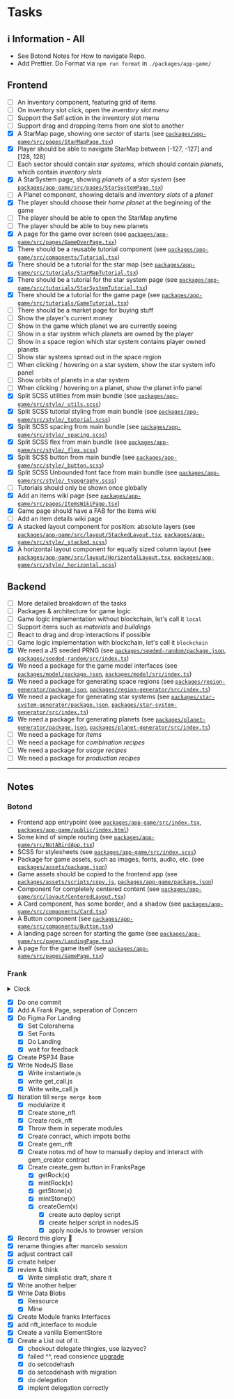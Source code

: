 # Tasks

## ℹ️ Information - All

- See Botond Notes for How to navigate Repo.
- Add Prettier. Do Format via `npm run format` in `./packages/app-game/`

## Frontend

- [ ] An Inventory component, featuring grid of items
- [ ] On inventory slot click, open the _inventory slot menu_
- [ ] Support the _Sell_ action in the inventory slot menu
- [ ] Support drag and dropping items from one slot to another
- [x] A StarMap page, showing one _sector_ of starts (see [`packages/app-game/src/pages/StarMapPage.tsx`](packages/app-game/src/pages/StarMapPage.tsx))
- [x] Player should be able to navigate StarMap between [-127, -127] and [128, 128]
- [ ] Each sector should contain _star systems_, which should contain _planets_, which contain _inventory slots_
- [x] A StarSystem page, showing _planets_ of a _star system_ (see [`packages/app-game/src/pages/StarSystemPage.tsx`](packages/app-game/src/pages/StarSystemPage.tsx))
- [ ] A Planet component, showing details and _inventory slots_ of a _planet_
- [x] The player should choose their _home planet_ at the beginning of the game
- [ ] The player should be able to open the StarMap anytime
- [ ] The player should be able to buy new planets
- [x] A page for the game over screen (see [`packages/app-game/src/pages/GameOverPage.tsx`](packages/app-game/src/pages/GameOverPage.tsx))
- [x] There should be a reusable tutorial component (see [`packages/app-game/src/components/Tutorial.tsx`](packages/app-game/src/components/Tutorial.tsx))
- [x] There should be a tutorial for the star map (see [`packages/app-game/src/tutorials/StarMapTutorial.tsx`](packages/app-game/src/tutorials/StarMapTutorial.tsx))
- [x] There should be a tutorial for the star system page (see [`packages/app-game/src/tutorials/StarSystemTutorial.tsx`](packages/app-game/src/tutorials/StarSystemTutorial.tsx))
- [x] There should be a tutorial for the game page (see [`packages/app-game/src/tutorials/GameTutorial.tsx`](packages/app-game/src/tutorials/GameTutorial.tsx))
- [ ] There should be a market page for buying stuff
- [ ] Show the player's current money
- [ ] Show in the game which planet we are currently seeing
- [ ] Show in a star system which planets are owned by the player
- [ ] Show in a space region which star system contains player owned planets
- [ ] Show star systems spread out in the space region
- [ ] When clicking / hovering on a star system, show the star system info panel
- [ ] Show orbits of planets in a star system
- [ ] When clicking / hovering on a planet, show the planet info panel
- [x] Split SCSS utilities from main bundle (see [`packages/app-game/src/style/_utils.scss`](packages/app-game/src/style/_utils.scss))
- [x] Split SCSS tutorial styling from main bundle (see [`packages/app-game/src/style/_tutorial.scss`](packages/app-game/src/style/_tutorial.scss))
- [x] Split SCSS spacing from main bundle (see [`packages/app-game/src/style/_spacing.scss`](packages/app-game/src/style/_spacing.scss))
- [x] Split SCSS flex from main bundle (see [`packages/app-game/src/style/_flex.scss`](packages/app-game/src/style/_flex.scss))
- [x] Split SCSS button from main bundle (see [`packages/app-game/src/style/_button.scss`](packages/app-game/src/style/_button.scss))
- [x] Split SCSS Unbounded font face from main bundle (see [`packages/app-game/src/style/_typography.scss`](packages/app-game/src/style/_typography.scss))
- [ ] Tutorials should only be shown once globally
- [x] Add an items wiki page (see [`packages/app-game/src/pages/ItemsWikiPage.tsx`](packages/app-game/src/pages/ItemsWikiPage.tsx))
- [x] Game page should have a FAB for the items wiki
- [ ] Add an item details wiki page
- [x] A stacked layout component for position: absolute layers (see [`packages/app-game/src/layout/StackedLayout.tsx`](packages/app-game/src/layout/StackedLayout.tsx), [`packages/app-game/src/style/_stacked.scss`](packages/app-game/src/style/_stacked.scss))
- [x] A horizontal layout component for equally sized column layout (see [`packages/app-game/src/layout/HorizontalLayout.tsx`](packages/app-game/src/layout/HorizontalLayout.tsx), [`packages/app-game/src/style/_horizontal.scss`](packages/app-game/src/style/_horizontal.scss))

## Backend

- [ ] More detailed breakdown of the tasks
- [ ] Packages & architecture for game logic
- [ ] Game logic implementation without blockchain, let's call it `local`
- [ ] Support items such as _materials_ and _buildings_
- [ ] React to drag and drop interactions if possible
- [ ] Game logic implementation with blockchain, let's call it `blockchain`
- [x] We need a JS seeded PRNG (see [`packages/seeded-random/package.json`](packages/seeded-random/package.json), [`packages/seeded-random/src/index.ts`](packages/seeded-random/src/index.ts))
- [x] We need a package for the game model interfaces (see [`packages/model/package.json`](packages/model/package.json), [`packages/model/src/index.ts`](packages/model/src/index.ts))
- [x] We need a package for generating space regions (see [`packages/region-generator/package.json`](packages/region-generator/package.json), [`packages/region-generator/src/index.ts`](packages/region-generator/src/index.ts))
- [x] We need a package for generating star systems (see [`packages/star-system-generator/package.json`](packages/star-system-generator/package.json), [`packages/star-system-generator/src/index.ts`](packages/star-system-generator/src/index.ts))
- [x] We need a package for generating planets (see [`packages/planet-generator/package.json`](packages/planet-generator/package.json), [`packages/planet-generator/src/index.ts`](packages/planet-generator/src/index.ts))
- [ ] We need a package for _items_
- [ ] We need a package for _combination recipes_
- [ ] We need a package for _usage recipes_
- [ ] We need a package for _production recipes_

---

## Notes

### Botond

- Frontend app entrypoint (see [`packages/app-game/src/index.tsx`](packages/app-game/src/index.tsx), [`packages/app-game/public/index.html`](packages/app-game/public/index.html))
- Some kind of simple routing (see [`packages/app-game/src/NotABirdApp.tsx`](packages/app-game/src/NotABirdApp.tsx))
- SCSS for stylesheets (see [`packages/app-game/src/index.scss`](packages/app-game/src/index.scss))
- Package for game assets, such as images, fonts, audio, etc. (see [`packages/assets/package.json`](packages/assets/package.json))
- Game assets should be copied to the frontend app (see [`packages/assets/scripts/copy.js`](packages/assets/scripts/copy.js), [`packages/app-game/package.json`](packages/app-game/package.json))
- Component for completely centered content (see [`packages/app-game/src/layout/CenteredLayout.tsx`](packages/app-game/src/layout/CenteredLayout.tsx))
- A Card component, has some border, and a shadow (see [`packages/app-game/src/components/Card.tsx`](packages/app-game/src/components/Card.tsx))
- A Button component (see [`packages/app-game/src/components/Button.tsx`](packages/app-game/src/components/Button.tsx))
- A landing page screen for starting the game (see [`packages/app-game/src/pages/LandingPage.tsx`](packages/app-game/src/pages/LandingPage.tsx))
- A page for the game itself (see [`packages/app-game/src/pages/GamePage.tsx`](packages/app-game/src/pages/GamePage.tsx))

### Frank

<details>
  <summary>Clock</summary>

| Note                | ClockIn                          | ClockOut                         | Total |
| :------------------ | :------------------------------- | :------------------------------- | :---- |
| Add Frank Page      | Mon Apr 22 05:00:00 PM CEST 2024 | Mon Apr 22 05:50:00 PM CEST 2024 | 0:50  |
| Do Figma Base       | Mon Apr 22 07:10:00 PM CEST 2024 | Mon Apr 22 08:30:00 PM CEST 2024 | 1:20  |
| Do Figma Base       | Mon Apr 22 08:35:00 PM CEST 2024 | Mon Apr 22 09:30:00 PM CEST 2024 | 0:55  |
| Landing Page        | Tue Apr 23 08:10:00 AM CEST 2024 | Tue Apr 23 09:15:00 AM CEST 2024 | 1:05  |
| Landing Page        | Tue Apr 23 09:30:00 AM CEST 2024 | Tue Apr 23 10:10:00 AM CEST 2024 | 0:40  |
| SetUp Ink           | Tue Apr 23 11:40:00 AM CEST 2024 | Tue Apr 23 12:15:00 PM CEST 2024 | 0:35  |
| Write Script        | Wed Apr 24 07:30:00 AM CEST 2024 | Wed Apr 24 10:00:00 AM CEST 2024 | 0:30  |
| Write Script        | Wed Apr 24 10:55:00 AM CEST 2024 | Wed Apr 24 11:35:00 AM CEST 2024 | 0:40  |
| Write Script        | Wed Apr 24 11:50:00 AM CEST 2024 | Wed Apr 24 12:35:00 PM CEST 2024 | 0:45  |
| Merge Logic         | Thu Apr 25 07:20:00 AM CEST 2024 | Thu Apr 25 08:20:00 AM CEST 2024 | 1:00  |
| Merge Logic         | Thu Apr 25 08:25:00 AM CEST 2024 | Thu Apr 25 09:30:00 AM CEST 2024 | 1:05  |
| Merge Logic         | Thu Apr 25 09:40:00 AM CEST 2024 | Thu Apr 25 10:10:00 AM CEST 2024 | 0:30  |
| Merge Logic         | Thu Apr 25 11:10:00 AM CEST 2024 | Thu Apr 25 12:30:00 AM CEST 2024 | 1:20  |
| Bit Frontend        | Thu Apr 25 12:40:00 PM CEST 2024 | Thu Apr 25 01:25:00 PM CEST 2024 | 1:45  |
| Bit Frontend        | Thu Apr 25 04:10:00 PM CEST 2024 | Thu Apr 25 05:20:00 PM CEST 2024 | 1:10  |
| Bit Frontend        | Thu Apr 25 04:30:00 PM CEST 2024 | Thu Apr 25 04:50:00 PM CEST 2024 | 0:20  |
| Fix Bug Frontend    | Fri Apr 26 09:30:00 AM CEST 2024 | Fri Apr 26 10:00:00 AM CEST 2024 | 0:30  |
| Fix Bug Frontend    | Fri Apr 26 10:20:00 AM CEST 2024 | Fri Apr 26 11:50:00 AM CEST 2024 | 1:30  |
| Fix Bug Frontend    | Fri Apr 26 12:00:00 AM CEST 2024 | Fri Apr 26 12:55:00 AM CEST 2024 | 0:55  |
| Fix Bug Frontend    | Sat Apr 27 08:00:00 AM CEST 2024 | Sat Apr 27 08:50:00 AM CEST 2024 | 0:50  |
| Fix Bug Frontend    | Sat Apr 27 09:00:00 AM CEST 2024 | Sat Apr 27 09:50:00 AM CEST 2024 | 0:50  |
| Record the glory    | Sat Apr 27 09:55:00 AM CEST 2024 | Sat Apr 27 10:20:00 AM CEST 2024 | 0:25  |
| Align Fro & Cro     | Sun Apr 28 08:50:29 AM CEST 2024 | Sun Apr 28 09:10:00 AM CEST 2024 | 0:20  |
| Align Fro & Cro     | Sun Apr 28 09:15:29 AM CEST 2024 | Sun Apr 28 09:50:00 AM CEST 2024 | 0:35  |
| Create Helper       | Sun Apr 28 09:55:00 AM CEST 2024 | Sun Apr 28 10:45:00 AM CEST 2024 | 0:50  |
| Align Fro & Cro     | Sun Apr 28 10:45:00 AM CEST 2024 | Sun Apr 28 11:20:00 AM CEST 2024 | 0:35  |
| Think & WriteDraft  | Sun Apr 28 11:25:00 AM CEST 2024 | Sun Apr 28 12:40:00 PM CEST 2024 | 1:15  |
| Write a helper      | Sun Apr 28 02:30:00 PM CEST 2024 | Sun Apr 28 03:30:00 PM CEST 2024 | 1:00  |
| Finish helper       | Sun Apr 28 06:20:00 PM CEST 2024 | Sun Apr 28 06:35:00 PM CEST 2024 | 0:15  |
| Write DataBlobs     | Sun Apr 28 06:40:00 PM CEST 2024 | Sun Apr 28 06:55:00 PM CEST 2024 | 0:15  |
| Create Interface    | Mon Apr 29 07:55:00 AM CEST 2024 | Mon Apr 29 08:55:00 AM CEST 2024 | 1:00  |
| Create ElementStore | Mon Apr 29 09:30:00 AM CEST 2024 | Mon Apr 29 10:18:00 AM CEST 2024 | 0:48  |
| Create ElementStore | Mon Apr 29 10:39:25 AM CEST 2024 | Mon Apr 29 11:19:19 AM CEST 2024 | 0:40  |
| Create ElementStore | Mon Apr 29 11:33:18 AM CEST 2024 | Mon Apr 29 11:58:44 AM CEST 2024 | 0:25  |
| Create ElementStore | Mon Apr 29 12:08:00 PM CEST 2024 | Mon Apr 29 12:28:00 PM CEST 2024 | 0:20  |
| Create ElementStore | Mon Apr 29 01:22:23 PM CEST 2024 | Mon Apr 29 01:49:27 PM CEST 2024 | 0:27  |
| Create ElementStore | Mon Apr 29 08:29:43 PM CEST 2024 | Mon Apr 29 09:20:54 PM CEST 2024 | 0:51  |
| Create ElementStore | Tue Apr 30 07:41:31 AM CEST 2024 | Tue Apr 30 08:20:58 AM CEST 2024 | 0:39  |
| Create ElementStore | Tue Apr 30 09:05:18 AM CEST 2024 | Tue Apr 30 09:28:43 AM CEST 2024 | 0:23  |
| Create ElementStore | Tue Apr 30 09:40:42 AM CEST 2024 | Tue Apr 30 10:13:32 AM CEST 2024 | 0:33  |
| Update Botond       | Tue Apr 30 10:18:42 AM CEST 2024 | Tue Apr 30 10:43:58 AM CEST 2024 | 0:25  |
| Create ElementStore | Tue Apr 30 10:51:06 AM CEST 2024 | Tue Apr 30 11:01:18 AM CEST 2024 | 0:10  |
| Create ElementStore | Tue Apr 30 08:17:00 PM CEST 2024 | Tue Apr 30 08:25:50 PM CEST 2024 | 0:08  |
| Create ElementStore | Wed May 1 07:27:44 AM CEST 2024  | Wed May 1 08:06:16 AM CEST 2024  | 0:39  |
| Create ElementStore | Wed May 1 08:20:55 AM CEST 2024  | Wed May 1 08:42:34 AM CEST 2024  | 0:22  |
| Create ElementStore | Wed May 1 11:32:15 AM CEST 2024  | Wed May 1 12:49:56 PM CEST 2024  | 1:17  |
| Create ElementStore | Wed May 1 04:23:57 PM CEST 2024  | Wed May 1 05:10:28 PM CEST 2024  | 0:47  |
| Create ElementStore | Thu May 2 07:52:23 AM CEST 2024  | Thu May 2 08:35:27 AM CEST 2024  | 0:43  |
| Create ElementStore | Thu May 2 08:40:45 AM CEST 2024  | Thu May 2 09:57:46 AM CEST 2024  | 1:17  |
| Call with Unique    | Thu May 2 09:59:29 AM CEST 2024  | Thu May 2 11:00:00 AM CEST 2024  | 1:01  |
| Write notes         | Thu May 2 11:05:00 AM CEST 2024  | Thu May 2 11:28:57 AM CEST 2024  | 0:23  |
| Create ElementStore | Fri May 3 06:44:19 AM CEST 2024  | Fri May 3 07:41:06 AM CEST 2024  | 0:57  |
| Create ElementStore | Fri May 3 07:47:39 AM CEST 2024  | Fri May 3 08:22:14 AM CEST 2024  | 0:35  |
| Create ElementStore | Fri May 3 09:01:56 AM CEST 2024  | Fri May 3 10:12:38 AM CEST 2024  | 1:11  |
| Create ElementStore | Fri May 3 10:30:04 AM CEST 2024  | Fri May 3 11:00:00 AM CEST 2024  | 0:30  |
| Create ElementStore | Fri May 3 03:40:21 PM CEST 2024  | Fri May 3 04:23:59 PM CEST 2024  | 0:43  |
| Create ElementStore | Fri May 3 04:37:31 PM CEST 2024  | Fri May 3 05:03:58 PM CEST 2024  | 0:26  |
| Create ElementStore | Sat May 4 08:10:08 AM CEST 2024  | Sat May 4 08:36:00 AM CEST 2024  | 0:26  |
| Create ElementStore | Sat May 4 09:15:33 AM CEST 2024  | Sat May 4 09:56:27 AM CEST 2024  | 0:41  |
| Mark Session        | Sat May 4 10:10:33 AM CEST 2024  | Sat May 4 12:01:27 AM CEST 2024  | 1:51  |
| Create ElementStore | Sat May 4 12:20:00 PM CEST 2024  | Sat May 4 01:10:00 PM CEST 2024  | 0:50  |
| Create ElementStore | Sat May 4 01:18:41 PM CEST 2024  | Sat May 4 01:48:20 PM CEST 2024  | 0:30  |
| Clean up & Frontend | Sat May 4 01:50:00 PM CEST 2024  | Sat May 4 03:30:00 PM CEST 2024  | 1:40  |
| Frontend            | Sat May 4 04:00:20 PM CEST 2024  | Sat May 4 04:30:00 PM CEST 2024  | 0:30  |
| Total               | -                                | -                                | 48:35 |
| Frontend            | Sun May 5 08:54:21 AM CEST 2024  | Sun May 5 09:28:09 AM CEST 2024  | 0:34  |
| Frontend            | Sun May 5 09:34:42 AM CEST 2024  | Sun May 5 11:00:37 AM CEST 2024  | 1:26  |
| Frontend            | Sun May 5 11:02:16 AM CEST 2024  | Sun May 5 11:35:38 AM CEST 2024  |       |
| Frontend            | Sun May 5 11:47:48 AM CEST 2024  | Sun May 5 12:20:52 PM CEST 2024  |       |
| Frontend            | Sun May 5 01:00:00 PM CEST 2024  | Sun May 5 03:02:06 PM CEST 2024  |       |
| Frontend            | Mon May 6 08:30:00 AM CEST 2024  | Sun May 5 10:15:00 PM CEST 2024  |       |
| Frontend            | Mon May 6 10:25:00 AM CEST 2024  | Sun May 5 10:45:00 PM CEST 2024  |       |

</details>

- [x] Do one commit
- [x] Add A Frank Page, seperation of Concern
- [x] Do Figma For Landing
  - [x] Set Colorshema
  - [x] Set Fonts
  - [x] Do Landing
  - [x] wait for feedback
- [x] Create PSP34 Base
- [x] Write NodeJS Base
  - [x] Write instantiate.js
  - [x] write get_call.js
  - [x] Write write_call.js
- [x] Iteration till `merge merge boom`
  - [x] modularize it
  - [x] Create stone_nft
  - [x] Create rock_nft
  - [x] Throw them in seperate modules
  - [x] Create conract, which impots boths
  - [x] Create gem_nft
  - [x] Create notes.md of how to manually deploy and interact with gem_creator contract
  - [x] Create create_gem button in FranksPage
    - [x] getRock(x)
    - [x] mintRock(x)
    - [x] getStone(x)
    - [x] mintStone(x)
    - [x] createGem(x)
      - [x] create auto deploy script
      - [x] create helper script in nodesJS
      - [x] apply nodeJs to browser version
- [x] Record this glory 😬
- [x] rename thingies after marcelo session
- [x] adjust contract call
- [x] create helper
- [x] review & think
  - [x] Write simplistic draft, share it
- [x] Write another helper
- [x] Write Data Blobs
  - [x] Ressource
  - [x] Mine
- [x] Create Module franks Interfaces
- [x] add nft_interface to module
- [x] Create a vanilla ElementStore
- [x] Create a List out of it.
  - [x] checkout delegate thingies, use lazyvec?
  - [x] failed ^^, read consience [upgrade](https://use.ink/basics/upgradeable-contracts)
  - [x] do setcodehash
  - [x] do setcodehash with migration
  - [x] do delegation
  - [x] implent delegation correctly
